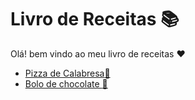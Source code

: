 # Livro de Receitas :books:

Olá! bem vindo ao meu livro de receitas :heart:

- [Pizza de Calabresa:pizza:](https://github.com/lucassoaresoliveiraa/livro-receitas/blob/master/receitas/pizza.md)
- [Bolo de chocolate :cake:](https://github.com/lucassoaresoliveiraa/livro-receitas/blob/master/receitas/Bolo%20de%20Chocolate.md)

